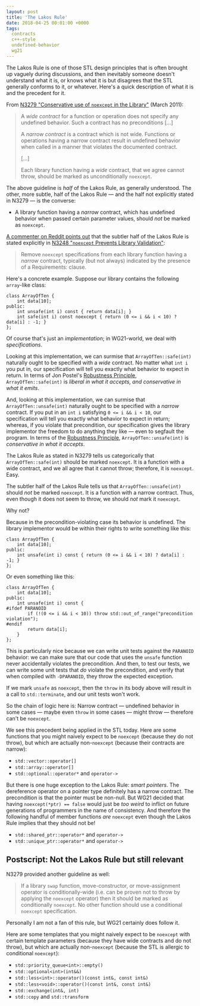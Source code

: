```yaml
---
layout: post
title: 'The Lakos Rule'
date: 2018-04-25 00:01:00 +0000
tags:
  contracts
  c++-style
  undefined-behavior
  wg21
---
```


The Lakos Rule is one of those STL design principles that is often brought up vaguely
during discussions, and then inevitably someone doesn't understand what it is, or knows
what it is but disagrees that the STL generally conforms to it, or whatever. Here's
a quick description of what it is and the precedent for it.

From [N3279 "Conservative use of `noexcept` in the Library"](http://www.open-std.org/jtc1/sc22/wg21/docs/papers/2011/n3279.pdf) (March 2011):

> A *wide contract* for a function or operation does not specify any undefined behavior.
> Such a contract has no preconditions [...]
>
> A *narrow contract* is a contract which is not wide. Functions or operations having a narrow contract
> result in undefined behavior when called in a manner that violates the documented contract.
>
> [...]
>
> Each library function having a *wide* contract, that we agree
> cannot throw, should be marked as unconditionally `noexcept`.

The above guideline is _half_ of the Lakos Rule, as generally understood. The other, more subtle, half
of the Lakos Rule — and the half not explicitly stated in N3279 — is the converse:

- A library function having a *narrow* contract, which has undefined behavior when passed certain parameter values,
  should *not* be marked as `noexcept`.

[A commenter on Reddit points out](https://www.reddit.com/r/cpp/comments/8f1bvs/the_lakos_rule/dy0bln8/)
that the subtler half of the Lakos Rule is stated explicitly in
[N3248 "`noexcept` Prevents Library Validation"](http://www.open-std.org/jtc1/sc22/wg21/docs/papers/2011/n3248.pdf):

> Remove `noexcept` specifications from each library function having a _narrow_ contract,
> typically (but not always) indicated by the presence of a Requirements: clause.

Here's a concrete example. Suppose our library contains the following `array`-like class:

    class ArrayOfTen {
        int data[10];
    public:
        int unsafe(int i) const { return data[i]; }
        int safe(int i) const noexcept { return (0 <= i && i < 10) ? data[i] : -1; }
    };

Of course that's just an *implementation*; in WG21-world, we deal with *specifications*.

Looking at this
implementation, we can surmise that `ArrayOfTen::safe(int)` naturally ought to be specified with a *wide* contract.
No matter what `int i` you put in, our specification will tell you exactly what behavior to expect in return.
In terms of Jon Postel's [Robustness Principle](https://en.wikipedia.org/wiki/Robustness_principle), `ArrayOfTen::safe(int)`
is *liberal in what it accepts, and conservative in what it emits*.

And, looking at this
implementation, we can surmise that `ArrayOfTen::unsafe(int)` naturally ought to be specified with a *narrow* contract.
If you put in an `int i` satisfying `0 <= i && i < 10`, our specification will tell you
exactly what behavior to expect in return; whereas, if you violate that precondition, our specification
gives the library implementor the freedom to do anything they like — even to segfault the program.
In terms of the [Robustness Principle](https://en.wikipedia.org/wiki/Robustness_principle), `ArrayOfTen::unsafe(int)`
is *conservative in what it accepts*.

The Lakos Rule as stated in N3279 tells us categorically that `ArrayOfTen::safe(int)` should be marked `noexcept`.
It is a function with a wide contract, and we all agree that it cannot throw; therefore, it is `noexcept`. Easy.

The subtler half of the Lakos Rule tells us that `ArrayOfTen::unsafe(int)` should *not* be marked `noexcept`.
It is a function with a narrow contract. Thus, even though it does not seem to throw, we should *not* mark it
`noexcept`.

Why not?

Because in the precondition-violating case its behavior is undefined. The library implementor would be within
their rights to write something like this:

    class ArrayOfTen {
        int data[10];
    public:
        int unsafe(int i) const { return (0 <= i && i < 10) ? data[i] : -1; }
    };

Or even something like this:

    class ArrayOfTen {
        int data[10];
    public:
        int unsafe(int i) const {
    #ifdef PARANOID
            if (!(0 <= i && i < 10)) throw std::out_of_range("precondition violation");
    #endif
            return data[i];
        }
    };

This is particularly nice because we can write unit tests against the `PARANOID` behavior: we can make sure
that our code that uses the `unsafe` function never accidentally violates the precondition. And then, to test
our tests, we can write some unit tests that *do* violate the precondition, and verify that when compiled with
`-DPARANOID`, they throw the expected exception.

If we mark `unsafe` as `noexcept`, then the `throw` in its body above will result in a call to `std::terminate`,
and our unit tests won't work.

So the chain of logic here is: Narrow contract — undefined behavior in some cases — maybe even `throw` in some
cases — might throw — therefore can't be `noexcept`.

We see this precedent being applied in the STL today. Here are some functions that you might
naively expect to be `noexcept` (because they do not throw), but which are actually non-`noexcept`
(because their contracts are narrow):

- `std::vector::operator[]`
- `std::array::operator[]`
- `std::optional::operator*` and `operator->`

But there is one huge exception to the Lakos Rule: *smart pointers*. The dereference operator on a
pointer type definitely has a narrow contract. The precondition is that the pointer must be non-null. But
WG21 decided that having `noexcept(*ptr) == false` would just be *too weird* to inflict on
future generations of programmers in the name of consistency.
And therefore the following handful of member functions *are* `noexcept`
even though the Lakos Rule implies that they should not be!

- `std::shared_ptr::operator*` and `operator->`
- `std::unique_ptr::operator*` and `operator->`


## Postscript: Not the Lakos Rule but still relevant

N3279 provided another guideline as well:

> If a library `swap` function, move-constructor, or move-assignment operator is conditionally-wide
> (i.e. can be proven not to throw by applying the `noexcept` operator) then it should be marked as
> conditionally `noexcept`. No other function should use a conditional `noexcept` specification.

Personally I am not a fan of this rule, but WG21 certainly does follow it.

Here are some templates that you might naively expect to be `noexcept` with certain template parameters
(because they have wide contracts and do not throw), but which are actually non-`noexcept`
(because the STL is allergic to conditional `noexcept`):

- `std::priority_queue<int>::empty()`
- `std::optional<int>(int&&)`
- `std::less<int>::operator()(const int&, const int&)`
- `std::less<void>::operator()(const int&, const int&)`
- `std::exchange(int&, int)`
- `std::copy` and `std::transform`
